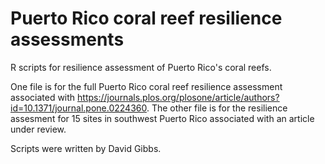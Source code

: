 # Puerto Rico coral reef resilience assessments

R scripts for resilience assessment of Puerto Rico's coral reefs.

One file is for the full Puerto Rico coral reef resilience assessment associated with https://journals.plos.org/plosone/article/authors?id=10.1371/journal.pone.0224360. The other file is for the resilience assesment for 15 sites in southwest Puerto Rico associated with an article under review.

Scripts were written by David Gibbs.
